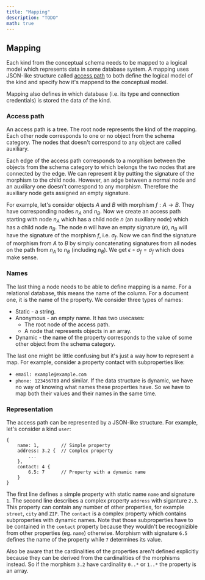 ```yaml
---
title: "Mapping"
description: "TODO"
math: true
---
```


## Mapping

Each kind from the conceptual schema needs to be mapped to a logical model which represents data in some database system. A mapping uses JSON-like structure called [access path](#access-path) to both define the logical model of the kind and specify how it's mappend to the conceptual model.

Mapping also defines in which database (i.e. its type and connection credentials) is stored the data of the kind.

### Access path

An access path is a tree. The root node represents the kind of the mapping. Each other node corresponds to one or no object from the schema category. The nodes that doesn't correspond to any object are called auxiliary.

Each edge of the access path corresponds to a morphism between the objects from the schema category to which belongs the two nodes that are connected by the edge. We can represent it by putting the signature of the morphism to the child node. However, an adge between a normal node and an auxiliary one doesn't correspond to any morphism. Therefore the auxiliary node gets assigned an empty signature.

For example, let's consider objects $A$ and $B$ with morphism $f: A \rightarrow B$. They have corresponding nodes $n_A$ and $n_B$. Now we create an access path starting with node $n_A$ which has a child node $n$ (an auxiliary node) which has a child node $n_B$. The node $n$ will have an empty signature ($\epsilon$), $n_B$ will have the signature of the morphism $f$, i.e. $\sigma_f$. Now we can find the signature of morphism from $A$ to $B$ by simply concatenating signatures from all nodes on the path from $n_A$ to $n_B$ (including $n_B$). We get $\epsilon \circ \sigma_f = \sigma_f$ which does make sense.

### Names

The last thing a node needs to be able to define mapping is a name. For a relational database, this means the name of the column. For a document one, it is the name of the property. We consider three types of names:
- Static - a string.
- Anonymous - an empty name. It has two usecases:
    - The root node of the access path.
    - A node that represents objects in an array.
- Dynamic - the name of the property corresponds to the value of some other object from the schema category.

The last one might be little confusing but it's just a way how to represent a map. For example, consider a property contact with subproperties like:
- `email: example@example.com`
- `phone: 123456789`
and similar. If the data structure is dynamic, we have no way of knowing what names these properties have. So we have to map both their values and their names in the same time.

### Representation

The access path can be represented by a JSON-like structure. For example, let's consider a kind `user`:
```
{
    name: 1,        // Simple property
    address: 3.2 {  // Complex property
        ...
    },
    contact: 4 {
        6.5: 7      // Property with a dynamic name
    }
}
```
The first line defines a simple property with static name `name` and signature `1`. The second line describes a complex property `address` with siganture `2.3`. This property can contain any number of other properties, for example `street`, `city` and `ZIP`. The `contact` is a complex property which contains subproperties with dynamic names. Note that those subproperties have to be contained in the `contact` property because they wouldn't be recognizible from other properties (eg. `name`) otherwise. Morphism with signature `6.5` defines the name of the property while `7` determines its value.

Also be aware that the cardinalities of the properties aren't defined explicitly because they can be derived from the cardinalities of the morphisms instead. So if the morphism `3.2` have cardinality `0..*` or `1..*` the property is an array.
